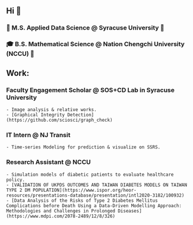 ## Hi :wave:
### :book: M.S. Applied Data Science @ Syracuse University :tangerine:
### :mortar_board: B.S. Mathematical Science @ Nation Chengchi University (NCCU) :eagle:
## Work:
### Faculty Engagement Scholar @ SOS+CD Lab in Syracuse University
	- Image analysis & relative works.
	- [Graphical Integrity Detection](https://github.com/sciosci/graph_check)
### IT Intern @ NJ Transit
	- Time-series Modeling for prediction & visualize on SSRS.
### Research Assistant @ NCCU
	- Simulation models of diabetic patients to evaluate healthcare policy.
	- [VALIDATION OF UKPDS OUTCOMES AND TAIWAN DIABETES MODELS ON TAIWAN TYPE 2 DM POPULATION](https://www.ispor.org/heor-resources/presentations-database/presentation/intl2020-3182/100932)
	- [Data Analysis of the Risks of Type 2 Diabetes Mellitus Complications before Death Using a Data-Driven Modelling Approach: Methodologies and Challenges in Prolonged Diseases](https://www.mdpi.com/2078-2489/12/8/326)
